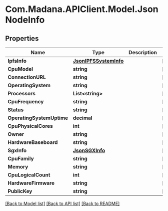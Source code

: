 
# Com.Madana.APIClient.Model.JsonNodeInfo

## Properties

Name | Type | Description | Notes
------------ | ------------- | ------------- | -------------
**IpfsInfo** | [**JsonIPFSSystemInfo**](JsonIPFSSystemInfo.md) |  | [optional] 
**CpuModel** | **string** |  | [optional] 
**ConnectionURL** | **string** |  | [optional] 
**OperatingSystem** | **string** |  | [optional] 
**Processors** | **List&lt;string&gt;** |  | [optional] 
**CpuFrequency** | **string** |  | [optional] 
**Status** | **string** |  | [optional] 
**OperatingSystemUptime** | **decimal** |  | [optional] 
**CpuPhysicalCores** | **int** |  | [optional] 
**Owner** | **string** |  | [optional] 
**HardwareBaseboard** | **string** |  | [optional] 
**SgxInfo** | [**JsonSGXInfo**](JsonSGXInfo.md) |  | [optional] 
**CpuFamily** | **string** |  | [optional] 
**Memory** | **string** |  | [optional] 
**CpuLogicalCount** | **int** |  | [optional] 
**HardwareFirmware** | **string** |  | [optional] 
**PublicKey** | **string** |  | [optional] 

[[Back to Model list]](../README.md#documentation-for-models)
[[Back to API list]](../README.md#documentation-for-api-endpoints)
[[Back to README]](../README.md)

